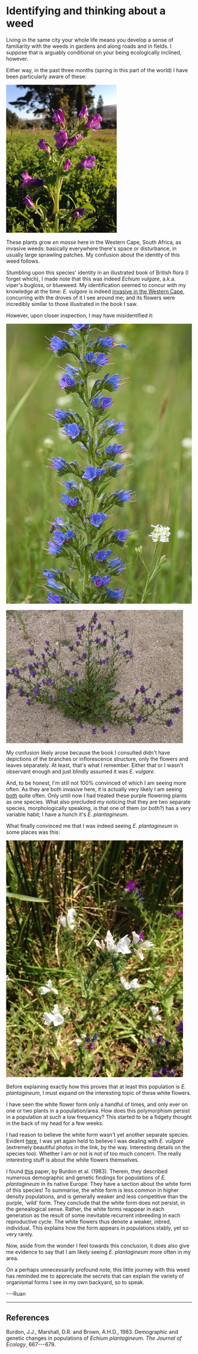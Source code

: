 # Identifying and thinking about a weed

Living in the same city your whole life means you develop a sense of familiarity with the weeds in gardens and along roads and in fields. I suppose that is arguably conditional on your being ecologically inclined, however.

Either way, in the past three months (spring in this part of the world) I have been particularly aware of these:

![The weed in question, from a green space in my neighbourhood, Cape Town, South Africa.](weed-id/Durbanville-weed.jpg)

These plants grow *en masse* here in the Western Cape, South Africa, as invasive weeds: basically everywhere there's space or disturbance, in usually large sprawling patches. My confusion about the identity of this weed follows.

Stumbling upon this species' identity in an illustrated book of British flora (I forget which), I made note that this was indeed *Echium vulgare*, a.k.a. viper's bugloss, or blueweed. My identification seemed to concur with my knowledge at the time: *E. vulgare* is indeed [invasive in the Western Cape](http://www.invasives.org.za/legislation/item/244-blue-echium-echium-vulgare), concurring with the droves of it I see around me; and its flowers were incredibly similar to those illustrated in the book I saw.

However, upon closer inspection, I may have misidentified it:

![[This](https://en.wikipedia.org/wiki/Echium_vulgare#/media/File:Echium_vulgare_L.jpg) is *E. vulgare*... (photo credit in link)](weed-id/Echium-vulgare.jpg)

![... and [this](http://www.esc.nsw.gov.au/living-in/about/our-natural-environment/introduced-plants-and-animals/weeds/weed-profiles/patersons-curse-or-salvation-jane-echium-plantagineum/Echium-plantagineum-plant.jpg) is [*E. plantagineum*](http://www.invasives.org.za/legislation/item/243-patterson-s-curse-echium-plantagineum), a.k.a. Paterson's curse (photo credit in link).](weed-id/Echium-plantagineum.jpg)

My confusion likely arose because the book I consulted didn't have depictions of the branches or inflorescence structure, only the flowers and leaves separately. At least, that's what I remember. Either that or I wasn't observant enough and just blindly assumed it was *E. vulgare*.

And, to be honest, I'm still not 100% convinced of which I am seeing more often. As they are both invasive here, it is actually very likely I am seeing [both](http://www.invasives.org.za/legislation/item/243-patterson-s-curse-echium-plantagineum) quite often. Only until now I had treated these purple flowering plants as one species. What also precluded my noticing that they are two separate species, morphologically speaking, is that one of them (or both?) has a very variable habit; I have a hunch it's *E. plantagineum*.

What finally convinced me that I was indeed seeing *E. plantagineum* in some places was this:

![I have seen it grow multiple times with white flowers! From the water's edge of a small pond/lake/park in my neighbourhood.](weed-id/Echium-vulgare-white.jpg)

Before explaining exactly how this proves that at least this population is *E. plantagineum*, I must expand on the interesting topic of these white flowers.

I have seen the white flower form only a handful of times, and only ever on one or two plants in a population/area. How does this polymorphism persist in a population at such a low frequency? This started to be a fidgety thought in the back of my head for a few weeks.

I had reason to believe the white form wasn't yet another separate species. Evident [here](http://www.microscopy-uk.org.uk/mag/indexmag.html?http://www.microscopy-uk.org.uk/mag/artoct11/bj-White-Vipers-Bugloss.html), I was yet again held to believe I was dealing with *E. vulgare* (extremely beautiful photos in the link, by the way. Interesting details on the species too). Whether I am or not is not of too much concern. The really interesting stuff is about the white flowers themselves.

I found [this](http://www.jstor.org./stable/pdf/2259584.pdf) paper, by Burdon et al. (1983). Therein, they described numerous demographic and genetic findings for populations of *E. plantagineum* in its native Europe. They have a section about the white form of this species! To summarise, the white form is less common in higher density populations, and is generally weaker and less competitive than the purple, 'wild' form. They conclude that the white form does not persist, in the genealogical sense. Rather, the white forms reappear in each generation as the result of some inevitable recurrent inbreeding in each reproductive cycle. The white flowers thus denote a weaker, inbred, individual. This explains how the form appears in populations stably, yet so very rarely.

Now, aside from the wonder I feel towards this conclusion, it does also give me evidence to say that I am likely seeing *E. plantagineum* more often in my area.

On a perhaps unnecessarily profound note, this little journey with this weed has reminded me to appreciate the secrets that can explain the variety of organismal forms I see in my own backyard, so to speak.

---Ruan

---

## References

Burdon, J.J., Marshall, D.R. and Brown, A.H.D., 1983. Demographic and genetic changes in populations of *Echium plantagineum*. *The Journal of Ecology*, 667---679.
